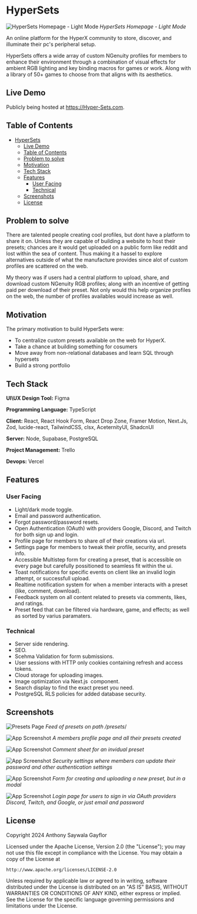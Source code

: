 # HyperSets

![HyperSets Homepage - Light Mode](./assets/images/home_light.gif)
*HyperSets Homepage - Light Mode*
  
An online platform for the HyperX community to store, discover, and illuminate their pc's peripheral setup.

HyperSets offers a wide array of custom NGenuity profiles for members to enhance their environment through a combination of visual effects for ambient RGB lighting and key binding macros for games or work. Along with a library of 50+ games to choose from that aligns with its aesthetics.


## Live Demo

Publicly being hosted at https://Hyper-Sets.com. 

## Table of Contents
- [HyperSets](#hypersets)
  - [Live Demo](#live-demo)
  - [Table of Contents](#table-of-contents)
  - [Problem to solve](#problem-to-solve)
  - [Motivation](#motivation)
  - [Tech Stack](#tech-stack)
  - [Features](#features)
    - [User Facing](#user-facing)
    - [Technical](#technical)
  - [Screenshots](#screenshots)
  - [License](#license)
  
## Problem to solve

There are talented people creating cool profiles, but dont have a platform to share it on. Unless they are capable of building a website to host their presets; chances are it would get uploaded on a public form like reddit and lost within the sea of content. Thus making it a hassel to explore alternatives outside of what the manufacture provides since alot of custom profiles are scattered on the web.

My theory was if users had a central platform to upload, share, and download custom NGenuity RGB profiles; along with an incentive of getting paid per download of their preset. Not only would this help organize profiles on the web, the number of profiles availables would increase as well.

## Motivation

The primary motivation to build HyperSets were:
- To centralize custom presets available on the web for HyperX.
- Take a chance at building something for cosumers
- Move away from non-relational databases and learn SQL through hypersets
- Build a strong portfolio

## Tech Stack

**UI\UX Design Tool:** Figma

**Programming Language:** TypeScript

**Client:** React, React Hook Form, React Drop Zone, Framer Motion, Next.Js, Zod, lucide-react, TailwindCSS, clsx, AceternityUI, ShadcnUI

**Server:** Node, Supabase, PostgreSQL

**Project Management:** Trello

**Devops:** Vercel

## Features


### User Facing
- Light/dark mode toggle.
- Email and password authentication.
- Forgot password/password resets.
- Open Authentication (OAuth) with providers Google, Discord, and Twitch for both sign up and login.
- Profile page for members to share *all* of their creations via url.
- Settings page for members to tweak their profile, security, and presets info.
- Accessible Multistep form for creating a preset, that is accessible on every page but carefully possitioned to seamless fit within the ui.
- Toast notifications for specific events on client like an invalid login attempt, or successfull upload.
- Realtime notification system for when a member interacts with a preset (like, comment, download).
- Feedback system on all content related to presets via comments, likes, and ratings.
- Preset feed that can be filtered via hardware, game, and effects; as well as sorted by varius paramaters.

### Technical
- Server side rendering.
- SEO.
- Scehma Validation for form submissions.
- User sessions with HTTP only cookies containing refresh and access tokens.
- Cloud storage for uploading images.
- Image optimization via Next.js <Image /> component.
- Search display to find the exact preset you need.
- PostgreSQL RLS policies for added database security.

## Screenshots

![Presets Page](./assets/images/presets_page.png)
*Feed of presets on path /presets*/

![App Screenshot](./assets/images/profile_page.png)
*A members profile page and all their presets created*

![App Screenshot](./assets/images/empty_comments.png)
*Comment sheet for an invidual preset*

![App Screenshot](./assets/images/Screenshot%202024-05-14%20044735.png)
*Security settings where members can update their password and other authentication settings*

![App Screenshot](./assets/images/Screenshot%202024-05-11%20143416.png)
*Form for creating and uploading a new preset, but in a modal*

![App Screenshot](./assets/images/Screenshot%202024-05-14%20043706.png)
*Login page for users to sign in via OAuth providers Discord, Twitch, and Google, or just email and password*
  
## License

Copyright 2024 Anthony Saywala Gayflor

Licensed under the Apache License, Version 2.0 (the "License");
you may not use this file except in compliance with the License.
You may obtain a copy of the License at

    http://www.apache.org/licenses/LICENSE-2.0

Unless required by applicable law or agreed to in writing, software
distributed under the License is distributed on an "AS IS" BASIS,
WITHOUT WARRANTIES OR CONDITIONS OF ANY KIND, either express or implied.
See the License for the specific language governing permissions and
limitations under the License.

